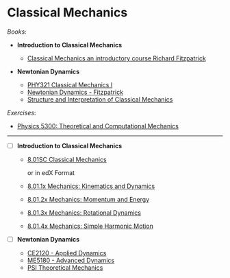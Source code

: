 # Classical Mechanics

_Books_:

- **Introduction to Classical Mechanics**

  - [Classical Mechanics an introductory course Richard Fitzpatrick](https://farside.ph.utexas.edu/teaching/301/lectures/lectures.html)

- **Newtonian Dynamics**
  - [PHY321 Classical Mechanics I](https://mhjensen.github.io/Physics321/doc/LectureNotes/_build/html/intro.html)
  - [Newtonian Dynamics - Fitzpatrick](https://farside.ph.utexas.edu/teaching/336k/Newton/index.html)
  - [Structure and Interpretation of Classical Mechanics](https://tgvaughan.github.io/sicm/toc.html)

_Exercises_:

- [Physics 5300: Theoretical and Computational Mechanics](https://furnstahl.github.io/5300-JB/about.html)

---

- [ ] **Introduction to Classical Mechanics**

  - [8.01SC Classical Mechanics](https://ocw.mit.edu/courses/8-01sc-classical-mechanics-fall-2016/)
     
    or in edX Format
    
  - [8.01.1x Mechanics: Kinematics and Dynamics](https://openlearninglibrary.mit.edu/courses/course-v1:MITx+8.01.1x+3T2018/about)
  - [8.01.2x Mechanics: Momentum and Energy](https://openlearninglibrary.mit.edu/courses/course-v1:MITx+8.01.2x+3T2018/about)
  - [8.01.3x Mechanics: Rotational Dynamics](https://openlearninglibrary.mit.edu/courses/course-v1:MITx+8.01.3x+1T2019/about)
  - [8.01.4x Mechanics: Simple Harmonic Motion](https://openlearninglibrary.mit.edu/courses/course-v1:MITx+8.01.4x+1T2019/about)

- [ ] **Newtonian Dynamics**
  - [CE2120 - Applied Dynamics](https://cooperrc.github.io/engineering-dynamics/intro.html)
  - [ME5180 - Advanced Dynamics](https://cooperrc.github.io/advanced-dynamics/intro.html)
  - [PSI Theoretical Mechanics](https://psi-online.perimeterinstitute.ca/courses/theoretical-mechanics)
